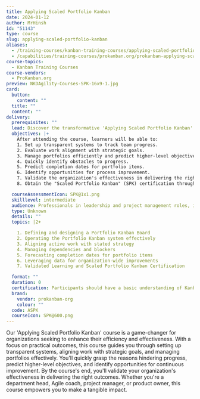 ```yaml
---
title: Applying Scaled Portfolio Kanban
date: 2024-01-12
author: MrHinsh
id: "51143"
type: course
slug: applying-scaled-portfolio-kanban
aliases:
  - /training-courses/kanban-training-courses/applying-scaled-portfolio-kanban/
  - /capabilities/training-courses/prokanban.org/prokanban-applying-scaled-portfolio-kanban/
course-topics:
  - Kanban Training Courses
course-vendors:
  - ProKanban.org
preview: NKDAgility-Courses-SPK-16x9-1.jpg
card:
  button:
    content: ""
  title: ""
  content: ""
delivery:
  prerequisites: ""
  lead: Discover the transformative 'Applying Scaled Portfolio Kanban' course, equipping you with the tools to positively influence your organization. From setting up transparent systems to managing portfolios effectively, gain actionable skills for real-world impact.
  objectives: |+
    After attending the course, learners will be able to: 
    1. Set up transparent systems to track team progress.
    2. Evaluate work alignment with strategic goals.
    3. Manage portfolios efficiently and predict higher-level objectives.
    4. Quickly identify obstacles to progress.
    5. Predict completion dates for portfolio items.
    6. Identify opportunities for process improvement.
    7. Validate the organization's effectiveness in delivering the right outcomes.
    8. Obtain the "Scaled Portfolio Kanban" (SPK) certification through assessment.

  courseAssessmentIcon: SPK@1x1.png
  skilllevel: intermediate
  audience: Professionals in leadership and project management roles, including Heads of Departments, Agile Coaches, Project Managers, Development Leaders, Product Owners, Scrum Masters, and Product Managers, seeking to enhance their organization's efficiency, effectiveness, and predictability through the application of Scaled Portfolio Kanban principles.
  type: Unknown
  details: ""
  topics: |2+

    1. Defining and designing a Portfolio Kanban Board
    2. Operating the Portfolio Kanban system effectively
    3. Aligning active work with stated strategy
    4. Managing dependencies and blockers
    5. Forecasting completion dates for portfolio items
    6. Leveraging data for organization-wide improvements
    7. Validated Learning and Scaled Portfolio Kanban Certification

  format: ""
  duration: 0
  certification: Participants should have a basic understanding of Kanban, some experience in leadership or project management, a grasp of Agile frameworks, and access to relevant organizational data.
  brand:
    vendor: prokanban-org
    colour: ""
  code: ASPK
  courseIcon: SPK@600.png
---
```


Our 'Applying Scaled Portfolio Kanban' course is a game-changer for organizations seeking to enhance their efficiency and effectiveness. With a focus on practical outcomes, this course guides you through setting up transparent systems, aligning work with strategic goals, and managing portfolios effectively. You'll quickly grasp the reasons hindering progress, predict higher-level objectives, and identify opportunities for continuous improvement. By the course's end, you'll validate your organization's effectiveness in delivering the right outcomes. Whether you're a department head, Agile coach, project manager, or product owner, this course empowers you to make a tangible impact.
